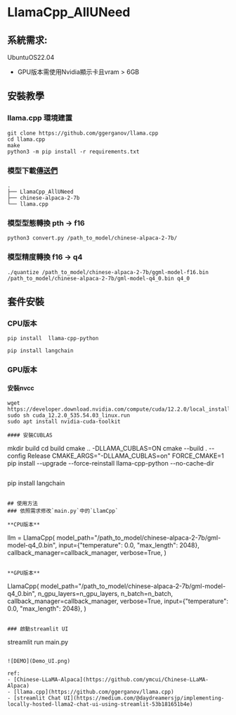 # LlamaCpp_AllUNeed

## 系統需求: 
UbuntuOS22.04 
- GPU版本需使用Nvidia顯示卡且vram > 6GB

## 安裝教學

### llama.cpp 環境建置
```
git clone https://github.com/ggerganov/llama.cpp
cd llama.cpp
make
python3 -m pip install -r requirements.txt
```

### 模型下載[傳送們](https://huggingface.co/ziqingyang/chinese-alpaca-2-7b)
```
.
├── LlamaCpp_AllUNeed
├── chinese-alpaca-2-7b
└── llama.cpp
```

### 模型型態轉換 pth -> f16
```
python3 convert.py /path_to_model/chinese-alpaca-2-7b/
```

### 模型精度轉換 f16 -> q4
```
./quantize /path_to_model/chinese-alpaca-2-7b/ggml-model-f16.bin /path_to_model/chinese-alpaca-2-7b/gml-model-q4_0.bin q4_0
```

## 套件安裝
### CPU版本
```
pip install  llama-cpp-python
```

```
pip install langchain
```

### GPU版本

#### 安裝nvcc
```
wget https://developer.download.nvidia.com/compute/cuda/12.2.0/local_installers/cuda_12.2.0_535.54.03_linux.run
sudo sh cuda_12.2.0_535.54.03_linux.run
sudo apt install nvidia-cuda-toolkit

#### 安裝CUBLAS
```
mkdir build
cd build
cmake .. -DLLAMA_CUBLAS=ON
cmake --build . --config Release
CMAKE_ARGS="-DLLAMA_CUBLAS=on" FORCE_CMAKE=1 pip install --upgrade --force-reinstall llama-cpp-python --no-cache-dir
```

```
pip install langchain
```

## 使用方法
### 依照需求修改`main.py`中的`LlamCpp`

**CPU版本**
```
llm = LlamaCpp(
    model_path="/path_to_model/chinese-alpaca-2-7b/gml-model-q4_0.bin",
    input={"temperature": 0.0, "max_length": 2048},
    callback_manager=callback_manager,
    verbose=True,
)
```

**GPU版本**
```
LlamaCpp(
        model_path="/path_to_model/chinese-alpaca-2-7b/gml-model-q4_0.bin",
        n_gpu_layers=n_gpu_layers,
        n_batch=n_batch,
        callback_manager=callback_manager,
        verbose=True,
        input={"temperature": 0.0, "max_length": 2048},
    )
```

### 啟動streamlit UI
```
streamlit run main.py
```

![DEMO](Demo_UI.png)

ref:
- [Chinese-LLaMA-Alpaca](https://github.com/ymcui/Chinese-LLaMA-Alpaca)
- [llama.cpp](https://github.com/ggerganov/llama.cpp)
- [streamlit Chat UI](https://medium.com/@daydreamersjp/implementing-locally-hosted-llama2-chat-ui-using-streamlit-53b181651b4e)
